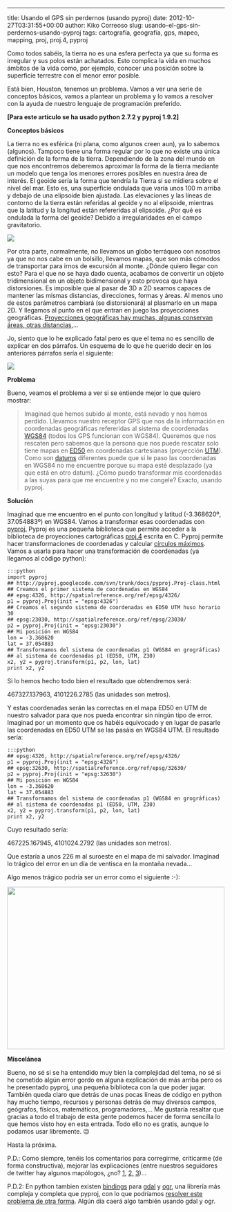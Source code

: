 ---
title: Usando el GPS sin perdernos (usando pyproj)
date: 2012-10-27T03:31:55+00:00
author: Kiko Correoso
slug: usando-el-gps-sin-perdernos-usando-pyproj
tags: cartografía, geografía, gps, mapeo, mapping, proj, proj.4, pyproj

Como todos sabéis, la tierra no es una esfera perfecta ya que su forma es irregular y sus polos están achatados. Esto complica la vida en muchos ámbitos de la vida como, por ejemplo, conocer una posición sobre la superficie terrestre con el menor error posible.

Está bien, Houston, tenemos un problema. Vamos a ver una serie de conceptos básicos, vamos a plantear un problema y lo vamos a resolver con la ayuda de nuestro lenguaje de programación preferido.

**[Para este artículo se ha usado python 2.7.2 y pyproj 1.9.2]**

**Conceptos básicos**

La tierra no es esférica (ni plana, como algunos creen aun), ya lo sabemos (algunos). Tampoco tiene una forma regular por lo que no existe una única definición de la forma de la tierra. Dependiendo de la zona del mundo en que nos encontremos deberemos aproximar la forma de la tierra mediante un modelo que tenga los menores errores posibles en nuestra área de interés. El geoide sería la forma que tendría la Tierra si se midiera sobre el nivel del mar. Esto es, una superficie ondulada que varía unos 100 m arriba y debajo de una elipsoide bien ajustada. Las elevaciones y las líneas de contorno de la tierra están referidas al geoide y no al elipsoide, mientras que la latitud y la longitud están refereridas al elipsoide. ¿Por qué es ondulada la forma del geoide? Debido a irregularidades en el campo gravitatorio.

![](http://kartoweb.itc.nl/geometrics/Bitmaps/refsurface%203.12f.gif)

Por otra parte, normalmente, no llevamos un globo terráqueo con nosotros ya que no nos cabe en un bolsillo, llevamos mapas, que son más cómodos de transportar para irnos de excursión al monte. ¿Dónde quiero llegar con esto? Para el que no se haya dado cuenta, acabamos de convertir un objeto tridimensional en un objeto bidimensional y esto provoca que haya distorsiones. Es imposible que al pasar de 3D a 2D seamos capaces de mantener las mismas distancias, direcciones, formas y áreas. Al menos uno de estos parámetros cambiará (se distorsionará) al plasmarlo en un mapa 2D. Y llegamos al punto en el que entran en juego las proyecciones geográficas. [Proyecciones geográficas hay muchas, algunas conservan áreas, otras distancias](http://www.progonos.com/furuti/MapProj/Normal/ProjTbl/projTbl.html),...

Jo, siento que lo he explicado fatal pero es que el tema no es sencillo de explicar en dos párrafos. Un esquema de lo que he querido decir en los anteriores párrafos sería el siguiente:

![](http://mapref.org/NotesImages/Zweig16NotesImage5.gif)

**Problema**

Bueno, veamos el problema a ver si se entiende mejor lo que quiero mostrar:

> Imaginad que hemos subido al monte, está nevado y nos hemos perdido. Llevamos nuestro receptor GPS que nos da la información en coordenadas geográficas refereridas al sistema de coordenadas [WGS84](http://es.wikipedia.org/wiki/WGS84) (todos los GPS funcionan con WGS84). Queremos que nos rescaten pero sabemos que la persona que nos puede rescatar solo tiene mapas en [ED50](http://es.wikipedia.org/wiki/ED50) en coordenadas cartesianas (proyección [UTM](http://es.wikipedia.org/wiki/Sistema_de_Coordenadas_Universal_Transversal_de_Mercator)). Como son [datums](http://es.wikipedia.org/wiki/Datum) diferentes puede que si le paso las coordenadas en WGS84 no me encuentre porque su mapa esté desplazado (ya que está en otro datum). ¿Cómo puedo transformar mis coordenadas a las suyas para que me encuentre y no me congele? Exacto, usando pyproj.

**Solución**

Imaginad que me encuentro en el punto con longitud y latitud (-3.368620º, 37.054883º) en WGS84. Vamos a transformar esas coordenadas con [pyproj.](http://code.google.com/p/pyproj/) Pyproj es una pequeña biblioteca que permite acceder a la biblioteca de proyecciones cartográficas [proj.4](https://trac.osgeo.org/proj/) escrita en C. Pyproj permite hacer transformaciones de coordenadas y calcular [círculos máximos](http://es.wikipedia.org/wiki/Gran_c%C3%ADrculo). Vamos a usarla para hacer una transformación de coordenadas (ya llegamos al código python):

    :::python
    import pyproj
    ## http://pyproj.googlecode.com/svn/trunk/docs/pyproj.Proj-class.html
    ## Creamos el primer sistema de coordenadas en WGS84
    ## epsg:4326, http://spatialreference.org/ref/epsg/4326/
    p1 = pyproj.Proj(init = "epsg:4326")
    ## Creamos el segundo sistema de coordenadas en ED50 UTM huso horario 30
    ## epsg:23030, http://spatialreference.org/ref/epsg/23030/
    p2 = pyproj.Proj(init = "epsg:23030")
    ## Mi posición en WGS84
    lon = -3.368620
    lat = 37.054883
    ## Transformamos del sistema de coordenadas p1 (WGS84 en grográficas)
    ## al sistema de coordenadas p1 (ED50, UTM, Z30)
    x2, y2 = pyproj.transform(p1, p2, lon, lat)
    print x2, y2

Si lo hemos hecho todo bien el resultado que obtendremos será:

467327.137963, 4101226.2785 (las unidades son metros).

Y estas coordenadas serán las correctas en el mapa ED50 en UTM de nuestro salvador para que nos pueda encontrar sin ningún tipo de error. Imaginad por un momento que os habéis equivocado y en lugar de pasarle las coordenadas en ED50 UTM se las pasáis en WGS84 UTM. El resultado sería:

    :::python
    ## epsg:4326, http://spatialreference.org/ref/epsg/4326/
    p1 = pyproj.Proj(init = "epsg:4326")
    ## epsg:32630, http://spatialreference.org/ref/epsg/32630/
    p2 = pyproj.Proj(init = "epsg:32630")
    ## Mi posición en WGS84
    lon = -3.368620
    lat = 37.054883
    ## Transformamos del sistema de coordenadas p1 (WGS84 en grográficas)
    ## al sistema de coordenadas p1 (ED50, UTM, Z30)
    x2, y2 = pyproj.transform(p1, p2, lon, lat)
    print x2, y2

Cuyo resultado sería:

467225.167945, 4101024.2792 (las unidades son metros).

Que estaría a unos 226 m al suroeste en el mapa de mi salvador. Imaginad lo trágico del error en un día de ventisca en la montaña nevada...

Algo menos trágico podría ser un error como el siguiente :-):

<img class="aligncenter" alt="" src="http://celebrating200years.noaa.gov/magazine/tct/01_misaligned_bridge_503.jpg" width="503" height="375" />

**Miscelánea**

Bueno, no sé si se ha entendido muy bien la complejidad del tema, no sé si he cometido algún error gordo en alguna explicación de más arriba pero os he presentado pyproj, una pequeña biblioteca con la que poder jugar. También queda claro que detrás de unas pocas líneas de código en python hay mucho tiempo, recursos y personas detrás de muy diversos campos, geógrafos, físicos, matemáticos, programadores,... Me gustaría resaltar que gracias a todo el trabajo de esta gente podemos hacer de forma sencilla lo que hemos visto hoy en esta entrada. Todo ello no es gratis, aunque lo podamos usar libremente. 😉

Hasta la próxima.

P.D.: Como siempre, tenéis los comentarios para corregirme, criticarme (de forma constructiva), mejorar las explicaciones (entre nuestros seguidores de twitter hay algunos mapólogos, ¿no? [1](https://twitter.com/saleiva), [2,](https://twitter.com/javisantana) [3](https://twitter.com/jatorre))...

P.D.2: En python tambien existen [bindings](http://trac.osgeo.org/gdal/wiki/GdalOgrInPython) para [gdal](http://www.gdal.org/) y [ogr](http://www.gdal.org/ogr/index.html), una librería más compleja y completa que pyproj, con lo que podríamos [resolver este problema de otra forma](http://stackoverflow.com/a/10239676). Algún día caerá algo también usando gdal y ogr.
